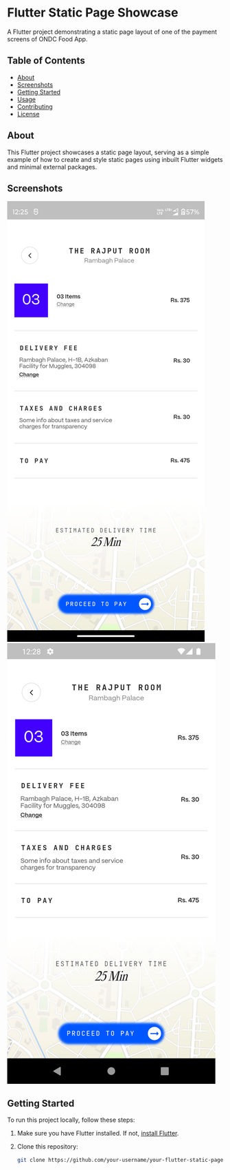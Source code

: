 # Flutter Static Page Showcase

A Flutter project demonstrating a static page layout of one of the payment screens of ONDC Food App.

## Table of Contents

- [About](#about)
- [Screenshots](#screenshots)
- [Getting Started](#getting-started)
- [Usage](#usage)
- [Contributing](#contributing)
- [License](#license)

## About

This Flutter project showcases a static page layout, serving as a simple example of how to create and style static pages using inbuilt Flutter widgets and minimal external packages.


## Screenshots

![MotoG71](./screenshots/MotoG71.png)
![Pixel4](./screenshots/Pixel4.png)
## Getting Started

To run this project locally, follow these steps:

1. Make sure you have Flutter installed. If not, [install Flutter](https://flutter.dev/docs/get-started/install).

2. Clone this repository:
   ```sh
   git clone https://github.com/your-username/your-flutter-static-page-project.git
